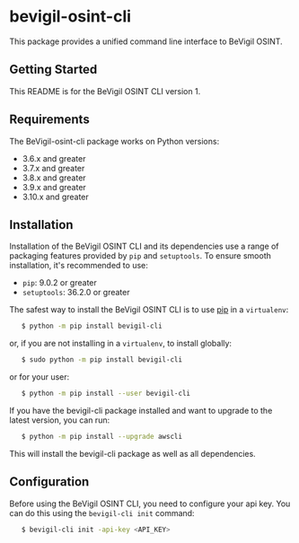 bevigil-osint-cli
=================

This package provides a unified command line interface to BeVigil OSINT.

Getting Started
---------------

This README is for the BeVigil OSINT CLI version 1.

Requirements
------------

The BeVigil-osint-cli package works on Python versions:

-  3.6.x and greater
-  3.7.x and greater
-  3.8.x and greater
-  3.9.x and greater
-  3.10.x and greater

Installation
------------
Installation of the BeVigil OSINT CLI and its dependencies use a range of packaging
features provided by ``pip`` and ``setuptools``. To ensure smooth installation,
it's recommended to use:

- ``pip``: 9.0.2 or greater
- ``setuptools``: 36.2.0 or greater

The safest way to install the BeVigil OSINT CLI is to use [pip](https://pip.pypa.io/en/stable/) in a ``virtualenv``:



```bash
   $ python -m pip install bevigil-cli
```

or, if you are not installing in a ``virtualenv``, to install globally:

```bash
   $ sudo python -m pip install bevigil-cli
```

or for your user:

```bash
   $ python -m pip install --user bevigil-cli
```

If you have the bevigil-cli package installed and want to upgrade to the
latest version, you can run:

```bash
   $ python -m pip install --upgrade awscli
```

This will install the bevigil-cli package as well as all dependencies.

Configuration
------------

Before using the BeVigil OSINT CLI, you need to configure your api key.
You can do this using the ``bevigil-cli init`` command:

```bash
   $ bevigil-cli init -api-key <API_KEY>
```
